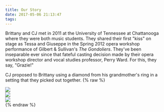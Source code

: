 ```yaml
---
title: Our Story
date: 2017-05-06 21:13:47
tags:
---
```


Brittany and CJ met in 2011 at the University of Tennessee at Chattanooga where they were both music students. They shared their first "kiss" on stage as Tessa and Giuseppe in the Spring 2012 opera workshop performance of Gilbert & Sullivan's _The Gondoliers_. They've been inseparable ever since that fateful casting decision made by their opera workshop director and vocal studies professor, Perry Ward. For this, they say, "Grazie!"

CJ proposed to Brittany using a diamond from his grandmother's ring in a setting that they picked out together.
{% raw %}
<div class="row">
    <div class="col-md-4"><img src="/imgs/proposal/1.jpg" /></div>
    <div class="col-md-4"><img src="/imgs/proposal/2.jpg" /></div>
    <div class="col-md-4"><img src="/imgs/proposal/4.jpg" /></div>
</div>
{% endraw %}

